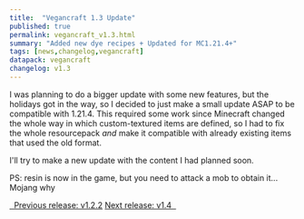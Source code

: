 ```yaml
---
title:  "Vegancraft 1.3 Update"
published: true
permalink: vegancraft_v1.3.html
summary: "Added new dye recipes + Updated for MC1.21.4+"
tags: [news,changelog,vegancraft]
datapack: vegancraft
changelog: v1.3
---
```


I was planning to do a bigger update with some new features, but the holidays got in the way, so I decided to just make a small update ASAP to be compatible with 1.21.4. This required some work since Minecraft changed the whole way in which custom-textured items are defined, so I had to fix the whole resourcepack *and* make it compatible with already existing items that used the old format.

I'll try to make a new update with the content I had planned soon.

PS: resin is now in the game, but you need to attack a mob to obtain it... Mojang why

<div class="btn-group">
    <a href="vegancraft_v1.2.2.html" role="button" class="btn btn-primary"><i class="fa fa-caret-left"></i>&nbsp; Previous release: v1.2.2</a>
    <a href="vegancraft_v1.4.html" role="button" class="btn btn-primary">Next release: v1.4 &nbsp;<i class="fa fa-caret-right"></i></a>
</div>
